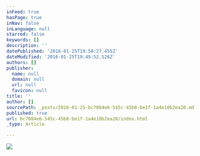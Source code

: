 ```yaml
---
inFeed: true
hasPage: true
inNav: false
inLanguage: null
starred: false
keywords: []
description: ''
datePublished: '2016-01-25T19:50:27.455Z'
dateModified: '2016-01-25T19:49:52.526Z'
authors: []
publisher:
  name: null
  domain: null
  url: null
  favicon: null
title: ''
author: []
sourcePath: _posts/2016-01-25-bc7084e6-545c-45b8-be1f-1a4e10b2ea20.md
published: true
url: bc7084e6-545c-45b8-be1f-1a4e10b2ea20/index.html
_type: Article

---
```

![](https://the-grid-user-content.s3-us-west-2.amazonaws.com/b9a3dde4-82d7-4448-b923-66a12f80846b.jpg)